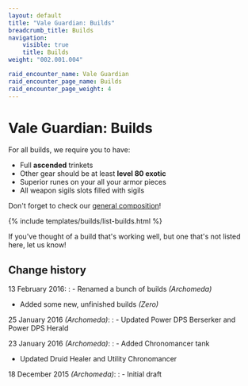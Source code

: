 ```yaml
---
layout: default
title: "Vale Guardian: Builds"
breadcrumb_title: Builds
navigation:
    visible: true
    title: Builds
weight: "002.001.004"

raid_encounter_name: Vale Guardian
raid_encounter_page_name: Builds
raid_encounter_page_weight: 4
---
```


# Vale Guardian: Builds
For all builds, we require you to have:

- Full **ascended** trinkets
- Other gear should be at least **level 80 exotic**
- Superior runes on your all your armor pieces
- All weapon sigils slots filled with sigils

Don't forget to check our [general composition](../composition/)!

{% include templates/builds/list-builds.html %}

If you've thought of a build that's working well, but one that's not listed here, let us know!

## Change history
13 February 2016:
: - Renamed a bunch of builds *(Archomeda)*
- Added some new, unfinished builds *(Zero)*

25 January 2016 *(Archomeda)*:
: - Updated Power DPS Berserker and Power DPS Herald

23 January 2016 *(Archomeda)*:
: - Added Chronomancer tank
- Updated Druid Healer and Utility Chronomancer

18 December 2015 *(Archomeda)*:
: - Initial draft
